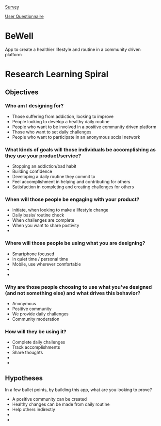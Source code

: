 [Survey](https://hackmd.io/48YNiVeySWGLcj8w9fWZGA?both)

[User Questionnaire](https://docs.google.com/forms/d/e/1FAIpQLSfNt0ryr1q3mLQcXbRfFuX9RgDqpTFxu4SP_f930plEKo0ubg/viewform)

# BeWell
App to create a healthier lifestyle and routine in a community driven platform


# Research Learning Spiral

## Objectives

### Who am I designing for?
 - Those suffering from addiction, looking to improve
 - People looking to develop a healthy daily routine
 - People who want to be involved in a positive community driven platform
 - Those who want to set daily challenges
 - People who want to participate in an anonymous social network
 
 ### What kinds of goals will those individuals be accomplishing as they use your product/service?
 - Stopping an addiction/bad habit
 - Building confidence
 - Developing a daily routine they commit to
 - Feel accomplishment in helping and contributing for others
 - Satisfaction in completing and creating challenges for others
 
 ### When will those people be engaging with your product?
 - Initiate, when looking to make a lifestyle change
 - Daily basis/ routine check
 - When challenges are complete
 - When you want to share postivity
 -

 
 ### Where will those people be using what you are designing?
 - Smartphone focused
 - In quiet time / personal time
 - Mobile, use wherever comfortable
 -
 -
 
 ### Why are those people choosing to use what you’ve designed (and not something else) and what drives this behavior?
 - Anonymous
 - Positive community
 - We provide daily challenges
 - Community moderation


### How will they be using it?
- Complete daily challenges
- Track accomplishments
- Share thoughts 
-
-

## Hypotheses
In a few bullet points, by building this app, what are you looking to prove?

- A positive community can be created
- Healthy changes can be made from daily routine
- Help others indirectly
- 
-




 
